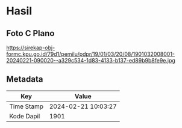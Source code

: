 # Hasil

## Foto C Plano

https://sirekap-obj-formc.kpu.go.id/79d1/pemilu/pdpr/19/01/03/20/08/1901032008001-20240221-090020--a329c534-1d83-4133-b137-ed89b9b8fe9e.jpg


## Metadata

| Key        | Value               |
| ---------- | ------------------- |
| Time Stamp | 2024-02-21 10:03:27 |
| Kode Dapil | 1901                |



